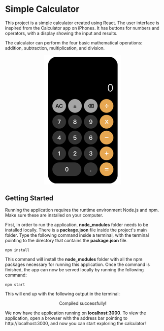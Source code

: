 # Simple Calculator
This project is a simple calculator created using React. The user interface is inspired from the Calculator app on iPhones. It has buttons for numbers and operators, with a display showing the input and results. 

The calculator can perform the four basic mathematical operations: addition, subtraction, multiplication, and division.

<p align="center">
<img src="public/CalculatorScreenshot.png" alt="Calculator Screenshot" width="250">
</p>

## Getting Started
Running the application requires the runtime environment Node.js and npm. Make sure these are installed on your computer. 

First, in order to run the application, <b>node_modules</b> folder needs to be installed locally. 
There is a <b>package.json</b> file inside the project's main folder. 
Type the following command inside a terminal, with the terminal pointing to the directory that contains the <b>package.json</b> file.
```
npm install
```
This command will install the <b>node_modules</b> folder with all the npm packages necessary for running this application. Once the command is finished, the app can now be served locally by running the following command:

```
npm start
```
This will end up with the following output in the terminal:
<p align="Center">
Compiled successfully!
</p>
We now have the application running on <b>localhost:3000</b>. 
To view the application, open a browser with the address bar pointing to http://localhost:3000, and now you can start exploring the calculator!

